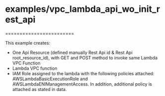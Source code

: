 # examples/vpc_lambda_api_wo_init_rest_api
========================

This example creates:
- One Api Resource (defined manually Rest Api id & Rest Api root_resource_id), with GET and POST method to invoke same Lambda VPC Function
- Lambda VPC function
- IAM Role assigned to the lambda with the following policies attached: AWSLambdaBasicExecutionRole and AWSLambdaENIManagementAccess. In addition, additional policy is attached as stated in data. 
